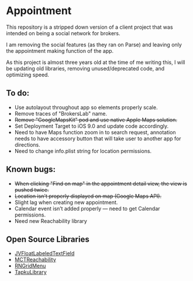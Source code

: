 # Appointment

This repository is a stripped down version of a client project that was
intended on being a social network for brokers.

I am removing the social features (as they ran on Parse) and leaving
only the appointment making function of the app.

As this project is almost three years old at the time of me writing
this, I will be updating old libraries, removing unused/deprecated code,
and optimizing speed.

## To do:
- Use autolayout throughout app so elements properly scale.
- Remove traces of "BrokersLab" name.
- ~~Remove "GoogleMapsKit" pod and use native Apple Maps solution.~~
- Set Deployment Target to iOS 9.0 and update code accordingly.
- Need to have Maps function zoom in to search request, annotation needs to have accessory button that will take user to another app for directions. 
- Need to change info.plist string for location permissions.

## Known bugs:
- ~~When clicking "Find on map" in the appointment detail view, the view is pushed twice.~~
- ~~Location isn't properly displayed on map (Google Maps API).~~
- Slight lag when creating new appointment.
- Calendar event isn’t added properly — need to get Calendar permissions.
- Need new Reachability library

## Open Source Libraries
- [JVFloatLabeledTextField](https://github.com/jverdi/JVFloatLabeledTextField)
- [MCTReachability](https://github.com/ministrycentered/MCTReachability)
- [RNGridMenu](https://github.com/rnystrom/RNGridMenu)
- [TapkuLibrary](https://github.com/devinross/tapkulibrary)

